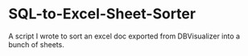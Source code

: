 # SQL-to-Excel-Sheet-Sorter
A script I wrote to sort an excel doc exported from DBVisualizer into a bunch of sheets.
